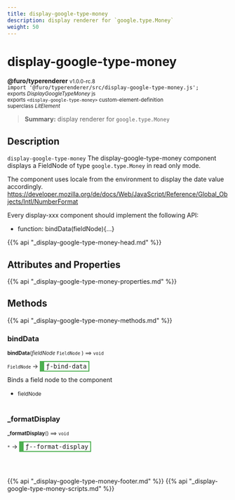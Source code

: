```yaml
---
title: display-google-type-money
description: display renderer for `google.type.Money`
weight: 50
---
```


# display-google-type-money
**@furo/typerenderer** <small>v1.0.0-rc.8</small>
<br>`import '@furo/typerenderer/src/display-google-type-money.js';`<small>
<br>exports *DisplayGoogleTypeMoney* js
<br>exports `<display-google-type-money>` custom-element-definition
<br>superclass *LitElement*</small>

> **Summary:** display renderer for `google.type.Money`

## Description

`display-google-type-money`
The display-google-type-money component displays a FieldNode of type `google.type.Money` in read only mode.

The component uses locale from the environment to display the date value accordingly.
https://developer.mozilla.org/de/docs/Web/JavaScript/Reference/Global_Objects/Intl/NumberFormat

Every display-xxx component should implement the following API:
- function: bindData(fieldNode){...}

{{% api "_display-google-type-money-head.md" %}}

## Attributes and Properties
{{% api "_display-google-type-money-properties.md" %}}








## Methods
{{% api "_display-google-type-money-methods.md" %}}


### **bindData**
<small>**bindData**(*fieldNode* `FieldNode` ) ⟹ `void`</small>

<small>`FieldNode` </small> →
<span  style="border-width:2px 2px 2px 10px; border-style: solid;border-color:  rgb(76, 175, 80);font-family:monospace; padding:2px 4px;">ƒ-bind-data</span>

Binds a field node to the component

- <small>fieldNode </small>
<br><br>


### **_formatDisplay**
<small>**_formatDisplay**() ⟹ `void`</small>

<small>`*`</small> →
<span  style="border-width:2px 2px 2px 10px; border-style: solid;border-color:  rgb(76, 175, 80);font-family:monospace; padding:2px 4px;">ƒ--format-display</span>



<br><br>






{{% api "_display-google-type-money-footer.md" %}}
{{% api "_display-google-type-money-scripts.md" %}}
